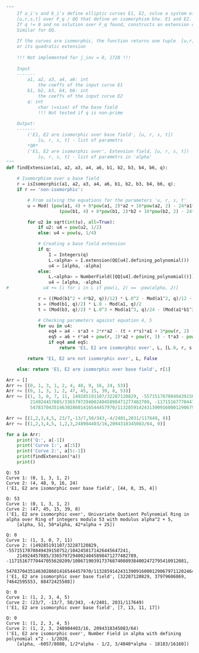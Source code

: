 

```python
"""
    If a_i's and b_i's define elliptic curves E1, E2, solve a system of non-lin. equations to find
    [u,r,s,t] over F_q / QQ that define an isomorphism btw. E1 and E2.
    If q != 0 and no solution over F_q found, constructs an extension of F_q by adjoing a root of quadratic polynomial
    Similar for QQ.
    
    If the curves are isomorphic, the function returns one tuple  [u,r,s,t] either over the base field,
    or its quadratic extension
    
    !!! Not implemented for j_inv = 0, 1728 !!!
    
    Input
    -------
        a1, a2, a3, a4, a6: int
            the coeffs of the input curve E1
        b1, b2, b3, b4, b6: int
            the coeffs of the input curve E2
        q: int
            char (=sise) of the base field
            !!! Not tested if q is non-prime
            
    Output:
    -------
        ('E1, E2 are isomorphic over base field', [u, r, s, t])
            [u, r, s, t] - list of parametrs 
        *OR*
        ('E1, E2 are isomorphic over', Extension field, [u, r, s, t])
            [u, r, s, t] - list of parametrs in 'alpha'
"""
def findExtension(a1, a2, a3, a4, a6, b1, b2, b3, b4, b6, q):

    # Isomorphism over a base field
    r = isIsomorphic(a1, a2, a3, a4, a6, b1, b2, b3, b4, b6, q);
    if r == 'non-isomorphic':

        # From solving the equations for the parameters 'u, r, s, t'
        u = Mod( (pow(a1, 4) + 8*pow(a1, 2)*a2 + 16*pow(a2, 2) - 24*a1*a3 - 48*a4) / 
                    (pow(b1, 4) + 8*pow(b1, 2)*b2 + 16*pow(b2, 2) - 24*b1*b3 - 48*b4), q)

        for u2 in sqrt(int(u), all=True):
            if u2: u4 = pow(u2, 1/2)
            else: u4 = pow(u, 1/4)

            # Creating a base field extension
            if q:
                I = Integers(q)
                L.<alpha> = I.extension(QQ[u4].defining_polynomial())
                u4 = [alpha, -alpha]
            else:
                L.<alpha> = NumberField([QQ[u4].defining_polynomial()])
                u4 = [alpha, -alpha]
#             u4 += [i for i in L if pow(i, 2) == -pow(alpha, 2)]

            r = ((Mod(b1^2 + 4*b2, q))/12) * L.0^2 - Mod(a1^2, q)/12 - Mod(a2, q)/3
            s = (Mod(b1, q)/2) * L.0 - Mod(a1, q)/2
            t = (Mod(b3, q)/2) * L.0^3 + Mod(a1^3, q)/24 - (Mod(a1*b1^2 + 4*a1*b2, q)/24) * L.0^2 + Mod(a1*a2, q)/6 - Mod(a3, q)/2

            # Checking parameters against equation 4, 5
            for uu in u4:
                eq4 = a4 - s*a3 + 2*r*a2 - (t + r*s)*a1 + 3*pow(r, 2) - 2*s*t == b4 * pow(uu, 4)
                eq5 = a6 + r*a4 + pow(r, 2)*a2 + pow(r, 3) - t*a3 - pow(t, 2) - r*t*a1 == b6 * pow(uu, 6)
                if eq4 and eq5:
                    return 'E1, E2 are isomorphic over', L, [L.0, r, s, t]

        return 'E1, E2 are not isomorphic over', L, False

    else: return 'E1, E2 are isomorphic over base field', r[1]
```


```python
Arr = []
Arr += [(0, 1, 3, 1, 2, 4, 48, 9, 16, 24, 53)]
Arr += [(0, 1, 3, 1, 2, 47, 45, 15, 39, 8, 53)]
Arr += [(1, 3, 0, 7, 11, 149285191107/32287120829, -5571517070849439150752/1042458171426445647241,
         214924457885/33657972940024045898471277482789, -11715167770447055620209/1086719039173768740089384002472795410912081,
         54783704351463028601416544457970/1132859142431390916000129067971120246444103784564827936191218521,0)]

Arr += [(1,2,3,4,5, 23/7,-13/7,50/343,-4/2401,2031/117649, 0)]
Arr += [(1,2,3,4,5, 1,2,3,248904403/16,2094318345083/64, 0)]

for a in Arr:
    print('Q:', a[-1])
    print('Curve 1:', a[:5])
    print('Curve 2:', a[5:-1])
    print(findExtension(*a))
    print()
```

    Q: 53
    Curve 1: (0, 1, 3, 1, 2)
    Curve 2: (4, 48, 9, 16, 24)
    ('E1, E2 are isomorphic over base field', [44, 8, 35, 4])

    Q: 53
    Curve 1: (0, 1, 3, 1, 2)
    Curve 2: (47, 45, 15, 39, 8)
    ('E1, E2 are isomorphic over', Univariate Quotient Polynomial Ring in alpha over Ring of integers modulo 53 with modulus alpha^2 + 5, 
        [alpha, 51, 50*alpha, 42*alpha + 25])

    Q: 0
    Curve 1: (1, 3, 0, 7, 11)
    Curve 2: (149285191107/32287120829, -5571517070849439150752/1042458171426445647241, 
        214924457885/33657972940024045898471277482789, -11715167770447055620209/1086719039173768740089384002472795410912081, 
        54783704351463028601416544457970/1132859142431390916000129067971120246444103784564827936191218521)
    ('E1, E2 are isomorphic over base field', [32287120829, 37979606869, 74642595553, 88472425508])

    Q: 0
    Curve 1: (1, 2, 3, 4, 5)
    Curve 2: (23/7, -13/7, 50/343, -4/2401, 2031/117649)
    ('E1, E2 are isomorphic over base field', [7, 13, 11, 17])

    Q: 0
    Curve 1: (1, 2, 3, 4, 5)
    Curve 2: (1, 2, 3, 248904403/16, 2094318345083/64)
    ('E1, E2 are isomorphic over', Number Field in alpha with defining polynomial x^2 - 1/2020, 
        [alpha, -6057/8080, 1/2*alpha - 1/2, 3/4040*alpha - 18183/16160])
    


